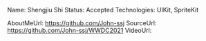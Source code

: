 Name: Shengjiu Shi
Status: Accepted
Technologies: UIKit, SpriteKit

AboutMeUrl: https://github.com/John-ssj
SourceUrl: https://github.com/John-ssj/WWDC2021
VideoUrl:

<!---
EXAMPLE
Name: John Appleseed
Status: Submitted <or> Winner <or> Distinguished <or> Rejected
Technologies: SwiftUI, RealityKit, CoreGraphic

AboutMeUrl: https://linkedin.com/in/johnappleseed
SourceUrl: https://github.com/johnappleseed/wwdc2025
VideoUrl: https://youtu.be/ABCDE123456
-->
